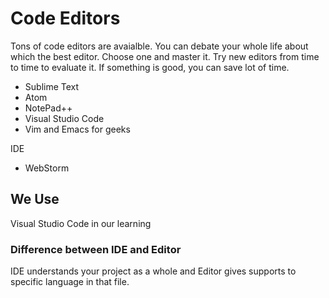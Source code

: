 # Code Editors
Tons of code editors are avaialble. You can debate your whole life about which the best editor. Choose one and master it. Try new editors from time to time to evaluate it. If something is good, you can save lot of time.
* Sublime Text
* Atom
* NotePad++
* Visual Studio Code
* Vim and Emacs for geeks

IDE
* WebStorm

## We Use
Visual Studio Code in our learning

### Difference between IDE and Editor
IDE understands your project as a whole and Editor gives supports to specific language in that file.